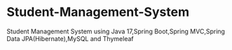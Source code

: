 # Student-Management-System

Student Management System using Java 17,Spring Boot,Spring MVC,Spring Data JPA(Hibernate),MySQL and Thymeleaf
